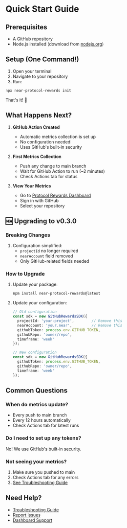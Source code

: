 # Quick Start Guide

## Prerequisites

- A GitHub repository
- Node.js installed (download from [nodejs.org](https://nodejs.org))

## Setup (One Command!)

1. Open your terminal
2. Navigate to your repository
3. Run:

```bash
npx near-protocol-rewards init
```

That's it! 🎉

## What Happens Next?

1. **GitHub Action Created**
   - Automatic metrics collection is set up
   - No configuration needed
   - Uses GitHub's built-in security

2. **First Metrics Collection**
   - Push any change to main branch
   - Wait for GitHub Action to run (~2 minutes)
   - Check Actions tab for status

3. **View Your Metrics**
   - Go to [Protocol Rewards Dashboard](https://protocol-rewards-dashboard.vercel.app/)
   - Sign in with GitHub
   - Select your repository

## 🆕 Upgrading to v0.3.0

### Breaking Changes

1. Configuration simplified:
   - `projectId` no longer required
   - `nearAccount` field removed
   - Only GitHub-related fields needed

### How to Upgrade

1. Update your package:

   ```bash
   npm install near-protocol-rewards@latest
   ```

2. Update your configuration:

   ```typescript
   // Old configuration
   const sdk = new GitHubRewardsSDK({
     projectId: 'your-project',        // Remove this
     nearAccount: 'your.near',         // Remove this
     githubToken: process.env.GITHUB_TOKEN,
     githubRepo: 'owner/repo',
     timeframe: 'week'
   });

   // New configuration
   const sdk = new GitHubRewardsSDK({
     githubToken: process.env.GITHUB_TOKEN,
     githubRepo: 'owner/repo',
     timeframe: 'week'
   });
   ```

## Common Questions

### When do metrics update?

- Every push to main branch
- Every 12 hours automatically
- Check Actions tab for latest runs

### Do I need to set up any tokens?

No! We use GitHub's built-in security.

### Not seeing your metrics?

1. Make sure you pushed to main
2. Check Actions tab for any errors
3. [See Troubleshooting Guide](troubleshooting.md)

## Need Help?

- [Troubleshooting Guide](troubleshooting.md)
- [Report Issues](https://github.com/jbarnes850/near-protocol-rewards/issues)
- [Dashboard Support](https://github.com/jbarnes850/protocol-rewards-dashboard/issues)
